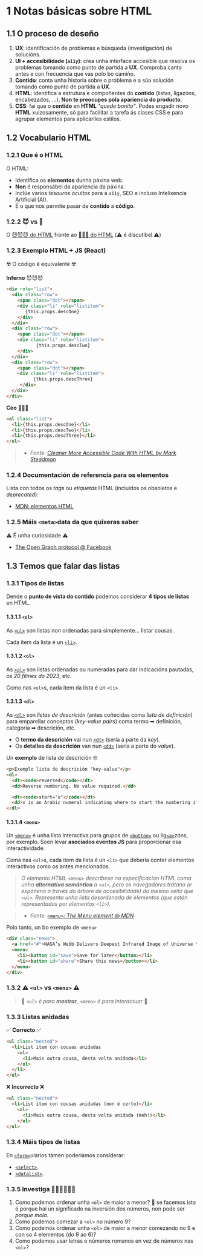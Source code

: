 # 1 Notas básicas sobre HTML

## 1.1 O proceso de deseño

1. **UX**: identificación de problemas e búsqueda (investigación) de solucións.
2. **UI + accesibilidade (`a11y`)**: crea unha interface accesible que resolva os problemas tomando como punto de partida a **UX**. Comproba canto antes e con frecuencia que vas polo bo camiño.
3. **Contido**: conta unha historia sobre o problema e a súa solución tomando como punto de partida a **UX**.
4. **HTML**: identifica a estrutura e compoñentes do **contido** (listas, ligazóns, encabezados, ...). **Non te preocupes pola apariencia do producto**.
5. **CSS**: fai que o **contido** en **HTML** _"quede bonito"_. Podes engadir novo **HTML** xuizosamente, só para facilitar a tarefa ás clases CSS e para agrupar elementos para aplicarlles estilos.

## 1.2 Vocabulario HTML

### 1.2.1 Que é o HTML

O HTML:

- Identifica os **elementos** dunha páxina web.
- **Non** é responsábel da apariencia da páxina.
- Inclúe varios *tesouros ocultos* para a `a11y`, SEO e incluso Intelixencia Artificial (AI).
- É o que nos permite pasar de **contido** a **código**.

### 1.2.2 😈 vs 👼

O [😈😈😈 do HTML](https://www.htmhell.dev/) fronte ao [👼👼👼 do HTML](https://www.htmhell.dev/tips/) (⚠️ é discutíbel ⚠️)

### 1.2.3 Exemplo HTML + JS (React)

☢️ O código é equivalente ☢️

**Inferno** 😈😈😈

```html
<div role="list">
  <div class="row">
    <span class="dot"></span>
    <div class="li" role="listitem">
       {this.props.descOne}
    </div>
  </div>
  <div class="row">
    <span class="dot"></span>
    <div class="li" role="listitem">
           {this.props.descTwo}
    </div>
  </div>
  <div class="row">
    <span class="dot"></span>
    <div class="li" role="listitem">
          {this.props.descThree}
     </div>
  </div>
</div>
```

**Ceo** 👼👼👼

```html
<ol class="list">
  <li>{this.props.descOne}</li>
  <li>{this.props.descTwo}</li>
  <li>{this.props.descThree}</li>
</ol>
```

> - _Fonte: [Cleaner More Accessible Code With HTML by Mark Steadman](https://dev.to/steady5063/cleaner-more-accessible-code-with-html-1ghd)_

### 1.2.4 Documentación de referencia para os elementos

Lista con todos os _tags_ ou _etiquetas_ HTML (incluidos os obsoletos e _deprecated_):

- [MDN: elementos HTML](https://developer.mozilla.org/en-US/docs/Web/HTML/Element)

### 1.2.5 Máis `<meta>`data da que quixeras saber

⚠️ É unha curiosidade ⚠️

- [The Open Graph protocol @ Facebook](https://ogp.me/)

## 1.3 Temos que falar das listas

### 1.3.1 Tipos de listas

Dende o **punto de vista do contido** podemos considerar **4 tipos de listas** en HTML.

#### 1.3.1.1 `<ul>`

As [`<ul>`](https://developer.mozilla.org/en-US/docs/Web/HTML/Element/ul) son listas non ordenadas para simplemente... listar cousas.

Cada item da lista é un [`<li>`](https://developer.mozilla.org/en-US/docs/Web/HTML/Element/li).

#### 1.3.1.2 `<ol>`

As [`<ol>`](https://developer.mozilla.org/en-US/docs/Web/HTML/Element/ol) son listas ordenadas ou numeradas para dar indicacións pautadas, _os 20 filmes do 2023_, etc.

Como nas `<ul>`s, cada item da lista é un `<li>`.

#### 1.3.1.3 `<dl>`

As [`<dl>`](https://developer.mozilla.org/en-US/docs/Web/HTML/Element/dl) son _listas de descrición_ (antes coñecidas coma _lista de definición_) para emparellar conceptos (_key-value pairs_) coma termo ➡ definición, categoría ➡ descrición, etc.

- O **termo da descrición** vai nun [`<dt>`](https://developer.mozilla.org/en-US/docs/Web/HTML/Element/dt) (sería a parte da _key_).
- Os **detalles da descrición** van nun [`<dd>`](https://developer.mozilla.org/en-US/docs/Web/HTML/Element/dd) (sería a parte do _value_).

Un **exemplo** de lista de descrición 🤓

```html
<p>Exemplo lista de descrición "key-value"</p>
<dl>
  <dt><code>reversed</code></dt>
  <dd>Reverse numbering. No value required.</dd>

  <dt><code>start="x"</code></dt>
  <dd>x is an Arabic numeral indicating where to start the numbering if it's not 1.</dd>
</dl>
```

#### 1.3.1.4 `<menu>`

Un [`<menu>`](https://developer.mozilla.org/en-US/docs/Web/HTML/Element/menu) é unha lista interactiva para grupos de [`<button>`](https://developer.mozilla.org/en-US/docs/Web/HTML/Element/button) ou lig[`<a>`](https://developer.mozilla.org/en-US/docs/Web/HTML/Element/a)zóns, por exemplo. Soen levar **asociados eventos JS** para proporcionar esa interactividade.

Coma nas `<ul>`s, cada item da lista é un `<li>` que debería conter elementos interactivos como os antes mencionados.

> _O elemento HTML `<menu>` descríbese na especificación HTML coma unha **alternativa semántica** a `<ul>`, pero os navegadores trátano (e expóñeno a través da árbore de accesibilidade) do mesmo xeito que `<ul>`. Representa unha lista desordenada de elementos (que están representados por elementos `<li>`)._

> - _Fonte: [`<menu>`: The Menu element @ MDN](https://developer.mozilla.org/en-US/docs/Web/HTML/Element/menu)_

Polo tanto, un bo exemplo de `<menu>`

```html
<div class="news">
  <a href="#">NASA’s Webb Delivers Deepest Infrared Image of Universe Yet</a>
  <menu>
    <li><button id="save">Save for later</button></li>
    <li><button id="share">Share this news</button></li>
  </menu>
</div>
```

### 1.3.2 ⚠️ `<ul>` vs `<menu>` ⚠️

> 👀 _`<ul>` é para **mostrar**, `<menu>` é para interactuar_ 👀

### 1.3.3 Listas anidadas

✅ **Correcto** ✅

```html
<ul class="nested">
  <li>List item con cousas anidadas
    <ol>
      <li>Mais outra cousa, desta volta anidada</li>
    </ol>
  </li>
</ul>
```

❌ **Incorrecto** ❌

```html
<ul class="nested">
  <li>List item con cousas anidadas (non é certo)</li>
    <ol>
      <li>Mais outra cousa, desta volta anidada (meh!)</li>
    </ol>
</ul>
```

### 1.3.4 Máis tipos de listas

En [`<form>`](https://developer.mozilla.org/en-US/docs/Web/HTML/Element/form)ularios tamen poderiamos considerar:

- [`<select>`](https://developer.mozilla.org/en-US/docs/Web/HTML/Element/select).
- [`<datalist>`](https://developer.mozilla.org/en-US/docs/Web/HTML/Element/datalist).

### 1.3.5 Investiga 🕵️‍♀️🕵️‍♀️🕵️‍♀️

1. Como podemos ordenar unha `<ol>` de maior a menor? 👀 se facemos isto é porque hai un significado na inversión dos números, non pode ser _porque mola_.
2. Como podemos comezar a `<ol>` no número 9?
3. Como podemos ordenar unha `<ol>` de maior a menor comezando no 9 e con so 4 elementos (do 9 ao 6)?
4. Como podemos usar letras e números romanos en vez de números nas `<ol>`?
